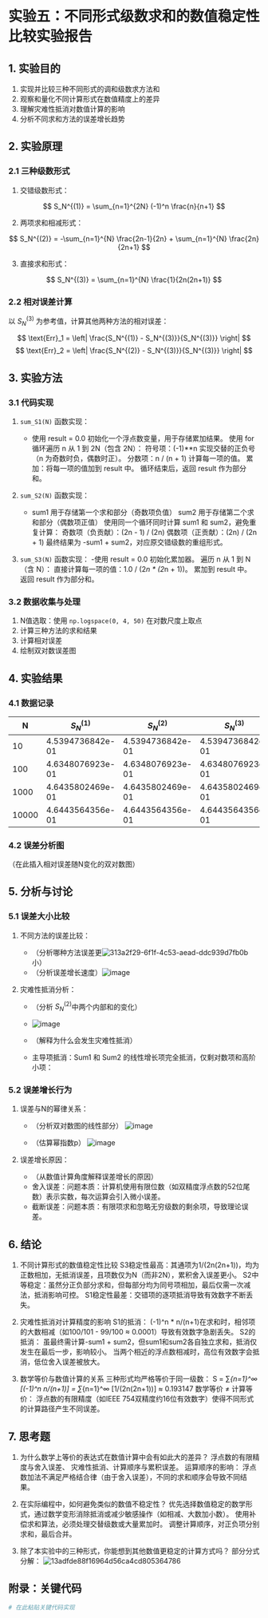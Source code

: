 # 实验五：不同形式级数求和的数值稳定性比较实验报告

## 1. 实验目的
1. 实现并比较三种不同形式的调和级数求方法和
2. 观察和量化不同计算形式在数值精度上的差异
3. 理解灾难性抵消对数值计算的影响
4. 分析不同求和方法的误差增长趋势

## 2. 实验原理
### 2.1 三种级数形式
1. 交错级数形式：

$$ S_N^{(1)} = \sum_{n=1}^{2N} (-1)^n \frac{n}{n+1} $$

2. 两项求和相减形式：

$$ S_N^{(2)} = -\sum_{n=1}^{N} \frac{2n-1}{2n} + \sum_{n=1}^{N} \frac{2n}{2n+1} $$

3. 直接求和形式：

$$ S_N^{(3)} = \sum_{n=1}^{N} \frac{1}{2n(2n+1)} $$

### 2.2 相对误差计算
以 $S_N^{(3)}$ 为参考值，计算其他两种方法的相对误差：

$$ \text{Err}_1 = \left| \frac{S_N^{(1)} - S_N^{(3)}}{S_N^{(3)}} \right| $$
$$ \text{Err}_2 = \left| \frac{S_N^{(2)} - S_N^{(3)}}{S_N^{(3)}} \right| $$

## 3. 实验方法
### 3.1 代码实现
1. `sum_S1(N)` 函数实现：
   - 使用 result = 0.0 初始化一个浮点数变量，用于存储累加结果。
   使用 for 循环遍历 n 从 1 到 2N（包含 2N）：
   符号项：(-1)**n 实现交替的正负号（n 为奇数时负，偶数时正）。
   分数项：n / (n + 1) 计算每一项的值。
   累加：将每一项的值加到 result 中。
   循环结束后，返回 result 作为部分和。

2. `sum_S2(N)` 函数实现：
   - sum1 用于存储第一个求和部分（奇数项负值）
   sum2 用于存储第二个求和部分（偶数项正值）
   使用同一个循环同时计算 sum1 和 sum2，避免重复计算：
   奇数项（负贡献）：(2n - 1) / (2n)
   偶数项（正贡献）：(2n) / (2n + 1)
   最终结果为 -sum1 + sum2，对应原交错级数的重组形式。

3. `sum_S3(N)` 函数实现：
   -使用 result = 0.0 初始化累加器。
   遍历 n 从 1 到 N（含 N）：
   直接计算每一项的值：1.0 / (2*n * (2*n + 1))。
   累加到 result 中。
   返回 result 作为部分和。

### 3.2 数据收集与处理
1. N值选取：使用 `np.logspace(0, 4, 50)` 在对数尺度上取点
2. 计算三种方法的求和结果
3. 计算相对误差
4. 绘制双对数误差图

## 4. 实验结果
### 4.1 数据记录
| N     | $S_N^{(1)}$       | $S_N^{(2)}$       | $S_N^{(3)}$       | $\text{Err}_1$       | $\text{Err}_2$       |
|-------|-------------------|-------------------|-------------------|-------------------|-------------------|
| 10    | 4.5394736842e-01  | 4.5394736842e-01  | 4.5394736842e-01  | 0.0000000000e+00  | 0.0000000000e+00  |
| 100   | 4.6348076923e-01  | 4.6348076923e-01  | 4.6348076923e-01  | 0.0000000000e+00  | 0.0000000000e+00  |
| 1000  | 4.6435802469e-01  | 4.6435802469e-01  | 4.6435802469e-01  | 0.0000000000e+00  | 0.0000000000e+00  |
| 10000 | 4.6443564356e-01  | 4.6443564356e-01  | 4.6443564356e-01  | 0.00000000

### 4.2 误差分析图
（在此插入相对误差随N变化的双对数图）

## 5. 分析与讨论
### 5.1 误差大小比较
1. 不同方法的误差比较：
   - （分析哪种方法误差更![313a2f29-6f1f-4c53-aead-ddc939d7fb0b](https://github.com/user-attachments/assets/0807b622-5b04-42c8-a7ed-a969f4f1f896)
小）
   - （分析误差增长速度）![image](https://github.com/user-attachments/assets/1d4c36de-faca-4926-a683-2fa253da93da)


2. 灾难性抵消分析：
   - （分析 $S_N^{(2)}$中两个内部和的变化）
   - ![image](https://github.com/user-attachments/assets/05e2fbc9-fff1-407f-81e6-149c10d99276)

   - （解释为什么会发生灾难性抵消）
   - 主导项抵消：Sum1 和 Sum2 的线性增长项完全抵消，仅剩对数项和高阶小项：

### 5.2 误差增长行为
1. 误差与N的幂律关系：
   - （分析双对数图的线性部分）
  ![image](https://github.com/user-attachments/assets/be01f5bc-9422-4677-b20e-ea6c669d4c4a)

   
   - （估算幂指数p）
   ![image](https://github.com/user-attachments/assets/a849dc74-1cc1-493f-b95c-f7e49ef323d2)

2. 误差增长原因：
   - （从数值计算角度解释误差增长的原因）
   - 舍入误差：问题本质：计算机使用有限位数（如双精度浮点数的52位尾数）表示实数，每次运算会引入微小误差。
   - 截断误差：问题本质：有限项求和忽略无穷级数的剩余项，导致理论误差。
   
## 6. 结论
1. 不同计算形式的数值稳定性比较
S3稳定性最高：其通项为1/(2n(2n+1))，均为正数相加，无抵消误差，且项数仅为N（而非2N），累积舍入误差更小。
S2中等稳定：虽然分正负部分求和，但每部分均为同号项相加，最后仅需一次减法，抵消影响可控。
S1稳定性最差：交错项的逐项抵消导致有效数字不断丢失。

2. 灾难性抵消对计算精度的影响
S1的抵消：
(-1)^n * n/(n+1)在求和时，相邻项的大数相减（如100/101 - 99/100 ≈ 0.0001）导致有效数字急剧丢失。
S2的抵消：
虽最终需计算-sum1 + sum2，但sum1和sum2各自独立求和，抵消仅发生在最后一步，影响较小。
当两个相近的浮点数相减时，高位有效数字会抵消，低位舍入误差被放大。

3. 数学等价与数值计算的关系
三种形式均严格等价于同一级数：
S = ∑_{n=1}^∞ [(-1)^n n/(n+1)] = ∑_{n=1}^∞ [1/(2n(2n+1))] ≈ 0.193147
数学等价 ≠ 计算等价：
浮点数的有限精度（如IEEE 754双精度约16位有效数字）使得不同形式的计算路径产生不同误差。

## 7. 思考题
1. 为什么数学上等价的表达式在数值计算中会有如此大的差异？
浮点数的有限精度与舍入误差、 灾难性抵消、计算顺序与累积误差。
运算顺序的影响：
浮点数加法不满足严格结合律（由于舍入误差），不同的求和顺序会导致不同结果。

2. 在实际编程中，如何避免类似的数值不稳定性？
优先选择数值稳定的数学形式，通过数学变形消除抵消或减少敏感操作（如相减、大数加小数）。
使用补偿求和算法，必须处理交替级数或大量累加时。
调整计算顺序，对正负项分别求和，最后合并。

5. 除了本实验中的三种形式，你能想到其他数值更稳定的计算方式吗？
部分分式分解：
![13adfde88f16964d56ca4cd805364786](https://github.com/user-attachments/assets/1ce5b26c-a134-45ec-a486-df43fbeb7d96)


## 附录：关键代码
```python
# 在此粘贴关键代码实现
```
